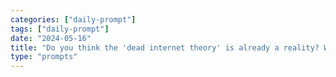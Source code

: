 ```yaml
---
categories: ["daily-prompt"]
tags: ["daily-prompt"]
date: "2024-05-16"
title: "Do you think the 'dead internet theory' is already a reality? Why or why not?"
type: "prompts"
---
```

